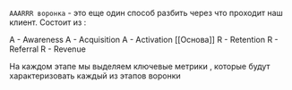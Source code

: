 `AAARRR воронка` - это еще один способ разбить через что проходит наш клиент. Состоит из : 

A - Awareness 
A - Acquisition 
A - Activation [[Основа]]
R - Retention 
R - Referral
R - Revenue

На каждом этапе мы выделяем ключевые метрики , которые будут характеризовать каждый из этапов воронки
